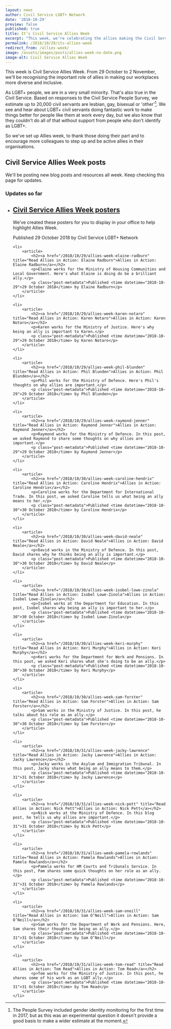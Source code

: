 ```yaml
---
layout: news
author: Civil Service LGBT+ Network
date: '2018-10-29'
preview: false
published: true
title: It’s Civil Service Allies Week
excerpt: "This week, we’re celebrating the allies making the Civil Service a great place to work for LGBT+ people."
permalink: /2018/10/29/its-allies-week
redirect_from: /allies-week/
image: /assets/images/posts/allies-week-no-date.png
image-alt: Civil Service Allies Week
---
```


This week is Civil Service Allies Week. From 29 October to 2 November, we'll be recognising the important role of allies in making our workplaces more diverse and inclusive.

As LGBT+ people, we are in a very small minority. That's also true in the Civil Service. Based on responses to the Civil Service People Survey, we estimate up to 20,000 civil servants are lesbian, gay, bisexual or 'other'[^1]. We see and hear about LGBT+ civil servants doing fantastic work to make things better for people like them at work every day, but we also know that they couldn't do all of that without support from people who don't identify as LGBT+. 

So we've set up Allies week, to thank those doing their part and to encourage more colleagues to step up and be active allies in their organisations.

## Civil Service Allies Week posts

We'll be posting new blog posts and resources all week. Keep checking this page for updates.

### Updates so far

<ul class="loop">
	<li>
		<article>
			<h2><a href="/publication/civil-service-allies-week-posters" title="Read Civil Service Allies Week posters">Civil Service Allies Week posters</a></h2>
			<p>We’ve created these posters for you to display in your office to help highlight Allies Week.</p>
			<p class="post-metadata">Published <time datetime="2018-10-29">29 October 2018</time> by Civil Service LGBT+ Network</p>
		</article>
	</li>
	
	<li>
		<article>
			<h2><a href="/2018/10/29/allies-week-elaine-radburn" title="Read Allies in Action: Elaine Radburn">Allies in Action: Elaine Radburn</a></h2>
			<p>Elaine works for the Ministry of Housing Communities and Local Government. Here's what Elaine is doing do be a brilliant ally.</p>
			<p class="post-metadata">Published <time datetime="2018-10-29">29 October 2018</time> by Elaine Radburn</p>
		</article>
	</li>
	
	<li>
		<article>
			<h2><a href="/2018/10/29/allies-week-karen-notaro" title="Read Allies in Action: Karen Notaro">Allies in Action: Karen Notaro</a></h2>
			<p>Karen works for the Ministry of Justice. Here's why being an ally is important to Karen.</p>
			<p class="post-metadata">Published <time datetime="2018-10-29">29 October 2018</time> by Karen Notaro</p>
		</article>
	</li>
	
	<li>
		<article>
			<h2><a href="/2018/10/29/allies-week-phil-blunden" title="Read Allies in Action: Phil Blunden">Allies in Action: Phil Blunden</a></h2>
			<p>Phil works for the Ministry of Defence. Here's Phil's thoughts on why allies are important.</p>
			<p class="post-metadata">Published <time datetime="2018-10-29">29 October 2018</time> by Phil Blunden</p>
		</article>
	</li>
	
	<li>
		<article>
			<h2><a href="/2018/10/29/allies-week-raymond-jenner" title="Read Allies in Action: Raymond Jenner">Allies in Action: Raymond Jenner</a></h2>
			<p>Raymond works for the Ministry of Defence. In this post, we asked Raymond to share some thoughts on why allies are important.</p>
			<p class="post-metadata">Published <time datetime="2018-10-29">29 October 2018</time> by Raymond Jenner</p>
		</article>
	</li>
	
	<li>
		<article>
			<h2><a href="/2018/10/30/allies-week-caroline-hendrix" title="Read Allies in Action: Caroline Hendrix">Allies in Action: Caroline Hendrix</a></h2>
			<p>Caroline works for the Department for International Trade. In this post, we asked Caroline tells us what being an ally means to her.</p>
			<p class="post-metadata">Published <time datetime="2018-10-30">30 October 2018</time> by Caroline Hendrix</p>
		</article>
	</li>
	
	<li>
		<article>
			<h2><a href="/2018/10/30/allies-week-david-neale" title="Read Allies in Action: David Neale">Allies in Action: David Neale</a></h2>
			<p>David works in the Ministry of Defence. In this post, David shares why he thinks being an ally is important.</p>
			<p class="post-metadata">Published <time datetime="2018-10-30">30 October 2018</time> by David Neale</p>
		</article>
	</li>
	
	<li>
		<article>
			<h2><a href="/2018/10/30/allies-week-isobel-lowe-zinola" title="Read Allies in Action: Isobel Lowe-Zinola">Allies in Action: Isobel Lowe-Zinola</a></h2>
			<p>Isobel works at the Department for Education. In this post, Isobel shares why being an ally is important to her.</p>
			<p class="post-metadata">Published <time datetime="2018-10-30">30 October 2018</time> by Isobel Lowe-Zinola</p>
		</article>
	</li>
	
	<li>
		<article>
			<h2><a href="/2018/10/30/allies-week-keri-murphy" title="Read Allies in Action: Keri Murphy">Allies in Action: Keri Murphy</a></h2>
			<p>Keri works for the Department for Work and Pensions. In this post, we asked Keri shares what she's doing to be an ally.</p>
			<p class="post-metadata">Published <time datetime="2018-10-30">30 October 2018</time> by Keri Murphy</p>
		</article>
	</li>
	
	<li>
		<article>
			<h2><a href="/2018/10/30/allies-week-sam-forster" title="Read Allies in Action: Sam Forster">Allies in Action: Sam Forster</a></h2>
			<p>Sam works in the Ministry of Justice. In this post, he talks about his role as an ally.</p>
			<p class="post-metadata">Published <time datetime="2018-10-30">30 October 2018</time> by Sam Forster</p>
		</article>
	</li>
	
	<li>
		<article>
			<h2><a href="/2018/10/31/allies-week-jacky-lawrence" title="Read Allies in Action: Jacky Lawrence">Allies in Action: Jacky Lawrence</a></h2>
			<p>Jacky works in the Asylum and Immigration Tribunal. In this post, Jacky shares what being an ally means to them.</p>
			<p class="post-metadata">Published <time datetime="2018-10-31">31 October 2018</time> by Jacky Lawrence</p>
		</article>
	</li>
	
	<li>
		<article>
			<h2><a href="/2018/10/31/allies-week-nick-pett" title="Read Allies in Action: Nick Pett">Allies in Action: Nick Pett</a></h2>
			<p>Nick works at the Ministry of Defence. In this blog post, he tells us why allies are important.</p>
			<p class="post-metadata">Published <time datetime="2018-10-31">31 October 2018</time> by Nick Pett</p>
		</article>
	</li>
	
	<li>
		<article>
			<h2><a href="/2018/10/31/allies-week-pamela-rowlands" title="Read Allies in Action: Pamela Rowlands">Allies in Action: Pamela Rowlands</a></h2>
			<p>Pamela works for HM Courts and Tribunals Service. In this post, Pam shares some quick thoughts on her role as an ally.</p>
			<p class="post-metadata">Published <time datetime="2018-10-31">31 October 2018</time> by Pamela Rowlands</p>
		</article>
	</li>
	
	<li>
		<article>
			<h2><a href="/2018/10/31/allies-week-sam-oneill" title="Read Allies in Action: Sam O’Neill">Allies in Action: Sam O’Neill</a></h2>
			<p>Sam works for the Department of Work and Pensions. Here, Sam shares their thoughts on being an ally.</p>
			<p class="post-metadata">Published <time datetime="2018-10-31">31 October 2018</time> by Sam O’Neill</p>
		</article>
	</li>
	
	<li>
		<article>
			<h2><a href="/2018/10/31/allies-week-tom-read" title="Read Allies in Action: Tom Read">Allies in Action: Tom Read</a></h2>
			<p>Tom works for the Ministry of Justice. In this post, he shares some of his work as an LGBT ally.</p>
			<p class="post-metadata">Published <time datetime="2018-10-31">31 October 2018</time> by Tom Read</p>
		</article>
	</li>
	
</ul>

[^1]: The People Survey included gender identity monitoring for the first time in 2017, but as this was an experimental question it doesn't provide a good basis to make a wider estimate at the moment.